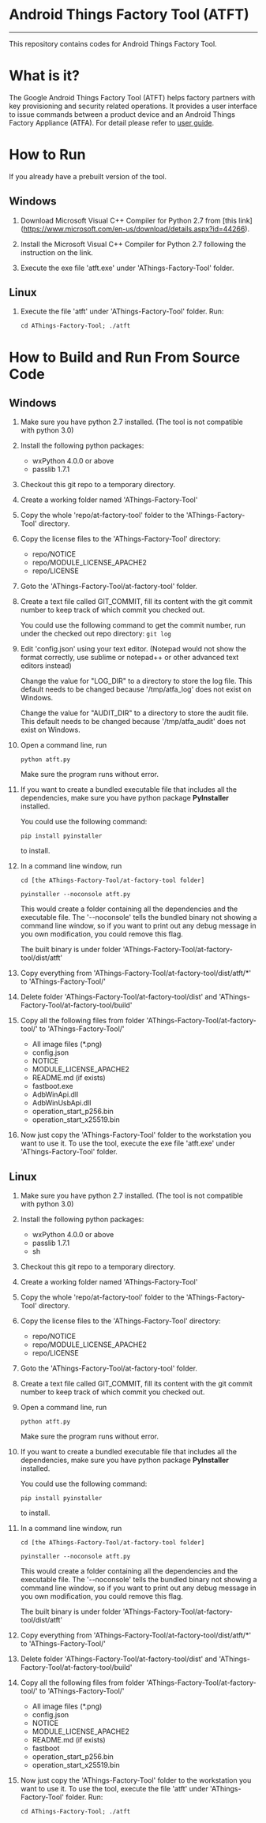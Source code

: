 # Android Things Factory Tool (ATFT)

--------------------------------------------------------------------------------

This repository contains codes for Android Things Factory Tool.

# What is it?

The Google Android Things Factory Tool (ATFT) helps factory partners with key
provisioning and security related operations. It provides a user interface to
issue commands between a product device and an Android Things Factory Appliance
(ATFA). For detail please refer to [user
guide](https://support.google.com/androidpartners_things/answer/9023873?hl=en&ref_topic=7394193).

# How to Run

If you already have a prebuilt version of the tool.

## Windows

1.  Download Microsoft Visual C++ Compiler for Python 2.7 from [this link]
(https://www.microsoft.com/en-us/download/details.aspx?id=44266).

1.  Install the Microsoft Visual C++ Compiler for Python 2.7 following the
instruction on the link.

1.  Execute the exe file 'atft.exe' under 'AThings-Factory-Tool' folder.

## Linux

1.  Execute the file 'atft' under 'AThings-Factory-Tool' folder. Run:

    `cd AThings-Factory-Tool; ./atft`

# How to Build and Run From Source Code

## Windows

1.  Make sure you have python 2.7 installed. (The tool is not compatible with
    python 3.0)

1.  Install the following python packages:

    *   wxPython 4.0.0 or above
    *   passlib 1.7.1

1.  Checkout this git repo to a temporary directory.

1.  Create a working folder named 'AThings-Factory-Tool'

1.  Copy the whole 'repo/at-factory-tool' folder to the 'AThings-Factory-Tool'
    directory.

1.  Copy the license files to the 'AThings-Factory-Tool' directory:

    *   repo/NOTICE
    *   repo/MODULE\_LICENSE\_APACHE2
    *   repo/LICENSE

1.  Goto the 'AThings-Factory-Tool/at-factory-tool' folder.

1.  Create a text file called GIT\_COMMIT, fill its content with the git commit
    number to keep track of which commit you checked out.

    You could use the following command to get the commit number, run under the
    checked out repo directory: `git log`

1.  Edit 'config.json' using your text editor. (Notepad would not show the
    format correctly, use sublime or notepad++ or other advanced text editors
    instead)

    Change the value for "LOG\_DIR" to a directory to store the log file.
    This default needs to be changed because '/tmp/atfa\_log' does not exist
    on Windows.

    Change the value for "AUDIT\_DIR" to a directory to store the audit file.
    This default needs to be changed because '/tmp/atfa\_audit' does not exist
    on Windows.

1.  Open a command line, run

    `python atft.py`

    Make sure the program runs without error.

1.  If you want to create a bundled executable file that includes all the
    dependencies, make sure you have python package **PyInstaller** installed.

    You could use the following command:

    `pip install pyinstaller`

    to install.

1.  In a command line window, run

    `cd [the AThings-Factory-Tool/at-factory-tool folder]`

    `pyinstaller --noconsole atft.py`

    This would create a folder containing all the dependencies and the
    executable file. The '--noconsole' tells the bundled binary not showing a
    command line window, so if you want to print out any debug message in you
    own modification, you could remove this flag.

    The built binary is under folder
    'AThings-Factory-Tool/at-factory-tool/dist/atft'

1.  Copy everything from 'AThings-Factory-Tool/at-factory-tool/dist/atft/*' to
    'AThings-Factory-Tool/'

1.  Delete folder 'AThings-Factory-Tool/at-factory-tool/dist' and
    'AThings-Factory-Tool/at-factory-tool/build'

1.  Copy all the following files from folder
    'AThings-Factory-Tool/at-factory-tool/' to 'AThings-Factory-Tool/'

    *   All image files (*.png)
    *   config.json
    *   NOTICE
    *   MODULE\_LICENSE\_APACHE2
    *   README.md (if exists)
    *   fastboot.exe
    *   AdbWinApi.dll
    *   AdbWinUsbApi.dll
    *   operation\_start\_p256.bin
    *   operation\_start\_x25519.bin

1.  Now just copy the 'AThings-Factory-Tool' folder to the workstation you want
    to use it. To use the tool, execute the exe file 'atft.exe' under
    'AThings-Factory-Tool' folder.

## Linux

1.  Make sure you have python 2.7 installed. (The tool is not compatible with
    python 3.0)

1.  Install the following python packages:

    *   wxPython 4.0.0 or above
    *   passlib 1.7.1
    *   sh

1.  Checkout this git repo to a temporary directory.

1.  Create a working folder named 'AThings-Factory-Tool'

1.  Copy the whole 'repo/at-factory-tool' folder to the 'AThings-Factory-Tool'
    directory.

1.  Copy the license files to the 'AThings-Factory-Tool' directory:

    *   repo/NOTICE
    *   repo/MODULE\_LICENSE\_APACHE2
    *   repo/LICENSE

1.  Goto the 'AThings-Factory-Tool/at-factory-tool' folder.

1.  Create a text file called GIT_COMMIT, fill its content with the git commit
    number to keep track of which commit you checked out.

1.  Open a command line, run

    `python atft.py`

    Make sure the program runs without error.

1.  If you want to create a bundled executable file that includes all the
    dependencies, make sure you have python package **PyInstaller** installed.

    You could use the following command:

    `pip install pyinstaller`

    to install.

1.  In a command line window, run

    `cd [the AThings-Factory-Tool/at-factory-tool folder]`

    `pyinstaller --noconsole atft.py`

    This would create a folder containing all the dependencies and the
    executable file. The '--noconsole' tells the bundled binary not showing a
    command line window, so if you want to print out any debug message in you
    own modification, you could remove this flag.

    The built binary is under folder
    'AThings-Factory-Tool/at-factory-tool/dist/atft'

1.  Copy everything from 'AThings-Factory-Tool/at-factory-tool/dist/atft/*' to
    'AThings-Factory-Tool/'

1.  Delete folder 'AThings-Factory-Tool/at-factory-tool/dist' and
    'AThings-Factory-Tool/at-factory-tool/build'

1.  Copy all the following files from folder
    'AThings-Factory-Tool/at-factory-tool/' to 'AThings-Factory-Tool/'

    *   All image files (*.png)
    *   config.json
    *   NOTICE
    *   MODULE\_LICENSE\_APACHE2
    *   README.md (if exists)
    *   fastboot
    *   operation\_start\_p256.bin
    *   operation\_start\_x25519.bin

1.  Now just copy the 'AThings-Factory-Tool' folder to the workstation you want
    to use it. To use the tool, execute the file 'atft' under
    'AThings-Factory-Tool' folder. Run:

    `cd AThings-Factory-Tool; ./atft`
